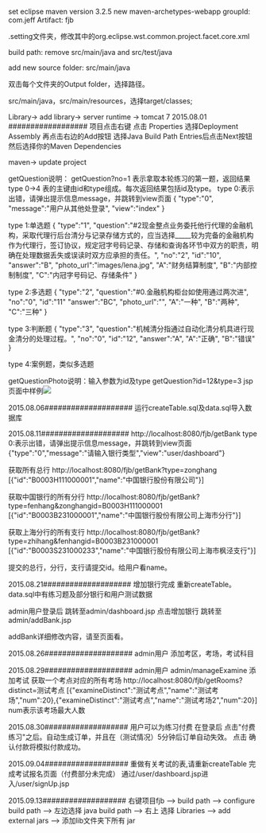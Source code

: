 set eclipse maven version 3.2.5
new maven-archetypes-webapp
groupId: com.jeff
Artifact: fjb

.setting文件夹，修改其中的org.eclipse.wst.common.project.facet.core.xml
<?xml version="1.0" encoding="UTF-8"?>
<faceted-project>
<fixed facet="wst.jsdt.web"/>
<installed facet="java" version="1.7"/>
<installed facet="jst.web" version="3.0"/>
<installed facet="wst.jsdt.web" version="1.0"/>
</faceted-project>

build path: remove src/main/java and src/test/java

add new source folder: src/main/java

双击每个文件夹的Output folder，选择路径。

src/main/java，src/main/resources，选择target/classes;

Library-> add library-> server runtime -> tomcat 7
2015.08.01 ##################
项目点击右键 点击 Properties 选择Deployment Assembly 再点击右边的Add按钮 选择Java Build Path Entries后点击Next按钮 然后选择你的Maven Dependencies

maven-> update project

getQuestion说明：
getQuestion?no=1 表示拿取本轮练习的第一题，返回结果type 0->4
表的主键由id和type组成。每次返回结果包括id及type。
type 0:表示出错，请弹出提示信息message，并跳转到view页面
{
"type":"0",
"message":"用户从其他处登录",
"view":"index"
}

type 1:单选题
{
"type":"1",
"question":"#2现金整点业务委托他行代理的金融机构，采取代理行后台清分与记录存储方式的，应当选择_____较为完备的金融机构作为代理行，签订协议，规定冠字号码记录、存储和查询各环节中双方的职责，明确在处理数据丢失或误读时双方应承担的责任。",
"no":"2",
"id":"10",
"answer":"B",
"photo_url":"images/lena.jpg",
"A":"财务结算制度",
"B":"内部控制制度",
"C":"内冠字号码记、存储条件"
}

type 2:多选题
{
"type":"2",
"question":"#0.金融机构柜台如使用通过两次进",
"no":"0",
"id":"11"
"answer":"BC",
"photo_url":"",
"A":"一种",
"B":"两种",
"C":"三种"
}

type 3:判断题
{
"type":"3",
"question":"机械清分指通过自动化清分机具进行现金清分的处理过程。",
"no":"0",
"id":"12",
"answer":"A",
"A":"正确",
"B":"错误"
}

type 4:案例题，类似多选题

getQuestionPhoto说明：输入参数为id及type
getQuestion?id=12&type=3
jsp页面中样例<img src="getQuestion?id=12&type=3" />

2015.08.06####################
运行createTable.sql及data.sql导入数据库

2015.08.11####################
http://localhost:8080/fjb/getBank
type 0:表示出错，请弹出提示信息message，并跳转到view页面
{"type":"0","message":"请输入银行类型","view":"user/dashboard"}

获取所有总行
http://localhost:8080/fjb/getBank?type=zonghang
[{"id":"B0003H111000001","name":"中国银行股份有限公司"}]

获取中国银行的所有分行
http://localhost:8080/fjb/getBank?type=fenhang&zonghangid=B0003H111000001
[{"id":"B0003B231000001","name":"中国银行股份有限公司上海市分行"}]

获取上海分行的所有支行
http://localhost:8080/fjb/getBank?type=zhihang&fenhangid=B0003B231000001
[{"id":"B0003S231000233","name":"中国银行股份有限公司上海市枫泾支行"}]

提交的总行，分行，支行请提交id。给用户看name。

2015.08.21####################
增加银行完成
重新createTable。data.sql中有练习题及部分银行和用户测试数据

admin用户登录后 跳转至admin/dashboard.jsp
点击增加银行 跳转至admin/addBank.jsp

addBank详细修改内容，请至页面看。

2015.08.26####################
admin用户
添加考区，考场，考试科目

2015.08.29####################
admin用户
admin/manageExamine
添加考试
获取一个考点对应的所有考场
http://localhost:8080/fjb/getRooms?distinct=测试考点
[{"examineDistinct":"测试考点","name":"测试考场","num":20},{"examineDistinct":"测试考点","name":"测试考场2","num":20}]
num表示该考场最大人数

2015.08.30###################
用户可以为练习付费
在登录后 点击"付费练习"之后。自动生成订单，并且在（测试情况）5分钟后订单自动失效。
点击 确认付款将模拟付款成功。

2015.09.04###################
重做有关考试的表,请重新createTable
完成考试报名页面（付费部分未完成）
通过/user/dashboard.jsp进入/user/signUp.jsp

2015.09.13###################
右键项目fjb --> build path --> configure build path --> 左边选择 java build path --> 右上 选择 Libraries --> add external jars --> 添加lib文件夹下所有 jar
